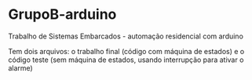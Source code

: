 # GrupoB-arduino
Trabalho de Sistemas Embarcados - automação residencial com arduino

Tem dois arquivos: o trabalho final (código com máquina de estados) e o código teste (sem máquina de estados, usando interrupção para ativar o alarme)
